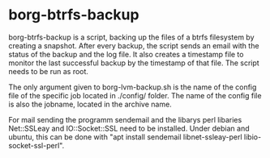 # borg-btrfs-backup
borg-btrfs-backup is a script, backing up the files of a btrfs filesystem by creating a snapshot. After every backup, the script sends an email with the status of the backup and the log file. It also creates a timestamp file to monitor the last successful backup by the timestamp of that file. The script needs to be run as root.

The only argument given to borg-lvm-backup.sh is the name of the config file of the specific job located in ./config/ folder. The name of the config file is also the jobname, located in the archive name.

For mail sending the programm sendemail and the libarys perl libaries Net::SSLeay and IO::Socket::SSL need to be installed. Under debian and ubuntu, this can be done with "apt install sendemail libnet-ssleay-perl libio-socket-ssl-perl".

